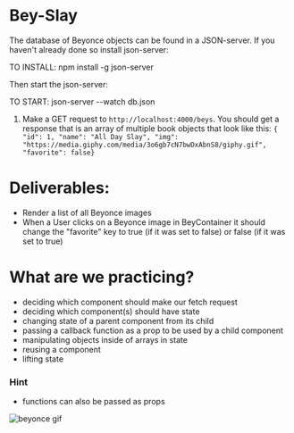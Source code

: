 # Bey-Slay

The database of Beyonce objects can be found in a JSON-server. If you haven't already done so install json-server:

TO INSTALL: npm install -g json-server

Then start the json-server:

TO START: json-server --watch db.json

1. Make a GET request to `http://localhost:4000/beys`. You should get a response that is an array of multiple book objects that look like this:
   `{ "id": 1, "name": "All Day Slay", "img": "https://media.giphy.com/media/3o6gb7cN7bwDxAbnS8/giphy.gif", "favorite": false}`

# Deliverables:

- Render a list of all Beyonce images
- When a User clicks on a Beyonce image in BeyContainer it should change the "favorite" key to true (if it was set to false) or false (if it was set to true)

# What are we practicing?

- deciding which component should make our fetch request
- deciding which component(s) should have state
- changing state of a parent component from its child
- passing a callback function as a prop to be used by a child component
- manipulating objects inside of arrays in state
- reusing a component
- lifting state

### Hint

- functions can also be passed as props

![beyonce gif](bey-slay.gif)

